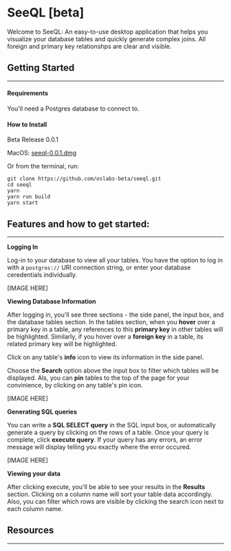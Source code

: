 # SeeQL [beta]

Welcome to SeeQL: An easy-to-use desktop application that helps you visualize your database tables and quickly generate complex joins. All foreign and primary key relationshps are clear and visible.

## Getting Started

---

#### Requirements

You'll need a Postgres database to connect to.

#### How to Install

Beta Release 0.0.1

MacOS: [seeql-0.0.1.dmg](https://github.com/oslabs-beta/seeql/releases/download/untagged-a131a506418b006215d8/SeeQL-0.0.1.dmg)

Or from the terminal, run:

```
git clone https://github.com/oslabs-beta/seeql.git
cd seeql
yarn
yarn run build
yarn start

```

## Features and how to get started:

---

**Logging In**

Log-in to your database to view all your tables. You have the option to log in with a `postgres://` URI connection string, or enter your database ceredentials individually.

[IMAGE HERE]

**Viewing Database Information**

After logging in, you'll see three sections - the side panel, the input box, and the database tables section. In the tables section, when you **hover** over a primary key in a table, any references to this **primary key** in other tables will be highlighted. Similarly, if you hover over a **foreign key** in a table, its related primary key will be highlighted.

Click on any table's **info** icon to view its information in the side panel.

Choose the **Search** option above the input box to filter which tables will be displayed. Als, you can **pin** tables to the top of the page for your convinience, by clicking on any table's pin icon.

[IMAGE HERE]

**Generating SQL queries**

You can write a **SQL SELECT query** in the SQL input box, or automatically generate a query by clicking on the rows of a table. Once your query is complete, click **execute query**. If your query has any errors, an error message will display telling you exactly where the error occured.

[IMAGE HERE]

**Viewing your data**

After clicking execute, you'll be able to see your results in the **Results** section. Clicking on a column name will sort your table data accordingly.
Also, you can filter which rows are visible by clicking the search icon next to each column name.

## Resources

---
